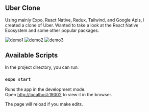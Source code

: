 ## Uber Clone

Using mainly Expo, React Native, Redux, Tailwind, and Google Apis, I created a clone of Uber. Wanted to take a look at the React Native Ecosystem and some other popular packages.

![demo1](https://github.com/jeffjkwok/uber-clone/blob/master/1.png)
![demo2](https://github.com/jeffjkwok/uber-clone/blob/master/2.png)
![demo3](https://github.com/jeffjkwok/uber-clone/blob/master/3.png)

## Available Scripts

In the project directory, you can run:

### `expo start`

Runs the app in the development mode.<br />
Open [http://localhost:19002](http://localhost:19002) to view it in the browser.

The page will reload if you make edits.<br />
